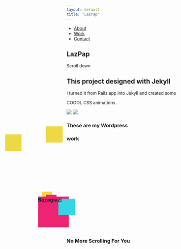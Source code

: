 ```yaml
---
layout: default
title: "LazPap"
---
```

<script>
  window.onload = function () {
    lax.init()

    // Add a driver that we use to control our animations
    lax.addDriver('scrollY', function () {
      return window.scrollY
    })

    // Add animation bindings to elements
    lax.addElements('.selector', {
      scrollY: {
        translateX: [
          ["elInY", "elCenterY", "elOutY"],
          [0, 'screenWidth/2', 'screenWidth'],
        ]
      }
    })
  }
</script>


<nav>
  <div class="hamburger">
    <div class="line"></div>
    <div class="line"></div>
    <div class="line"></div>
  </div>
  <ul class="nav-links">
    <li><a href="#about">About</a></li>
    <li><a href="#work">Work</a></li>
    <li><a href="#inline" class="modaal" data-modaal-type="inline" data-modaal-animation="fade" data-modaal-height="500">Contact</a>
      <div id="inline" style="display:none">
        <h2 class="modaal-heading">Contact Me</h2>
        <h1 class="modaal-heading"><a class="d-box" href="mailto:lazospap3@gmail.com">lazospap3@gmail.com</a></h1>
      </div>
    </li>
  </ul>
</nav>

<section class="landing">

<!-- HTML -->
<div class="lax lax_preset_fadeIn:50:100 lax_preset_spin"></div>
  <h1 class="lax heading" data-lax-translate-x="0 0, vh -200" lax_preset_fadeIn:192:0.3">LazPap</h1>
  <p class="scroll-text lax" data-lax-scale="0 1, vh 0.2" data-lax-translate-y="0 0, vh 1200" data-lax-opacity="0 1, (vh*0.3) 0">Scroll down</p>
</section>

<section class="scroll-down" id="about">
  <h1 class="lax jekyllHead" lax_preset="eager fadeInOut" >This project designed with Jekyll</h1>
  <p class="parJekyll lax" lax_preset="eager fadeInOut">I turned it from Rails app into Jekyll and created some</p>
  <p class="parJekyll parCoolColor lax" data-lax-preset="crazy zoomInOut" >COOOL CSS animations.</p>
  <div class="grid">
  <img src="{{ '/images/Ruby_On_Rails.png' | prepend: site.baseurl }}" class="icon-ruby lax" data-lax-preset="lazy-150 fadeOutIn fadeInOut" />
  <img src="{{ '/images/Jekyll.png' | prepend: site.baseurl }}" class="icon-jekyll lax" data-lax-preset="fadeOutIn fadeInOut" />
  </div>
  <div class="bubbles lax" data-lax-preset="fadeInOut">
  <div class="bubble"></div>
  <div class="bubble x2"></div>
  <div class="bubble x1"></div>
  </div>
</section>

<section class="workSection" id="work">
  <div class="lax upperWork" data-lax-preset="driftRight-80 fadeInOut">
    <h3 class="wordpressText">These are my Wordpress</h3>
  </div>
  <div>
      <h3 class="lax flyingText" data-lax-preset="rightToLeft-1.25 speedy" data-lax-optimize="true">work</h3>
  </div>
  <div class="lax" data-lax-preset="leftToRight-1.1 fadeInOut" style="z-index: -1;">
    <div class="lax box"
      style="background: #35D5E5;"
      data-lax-preset="spin"
    ></div>
  </div>

  <div class="lax" data-lax-preset="leftToRight-1.2 fadeInOut" style="z-index: -1;">
    <div class="lax box"
      style="background: #EDD943; margin-top: -50pt; margin-left: -50pt; width: 40pt; height: 40pt;"
      data-lax-preset="spinRev-500"
    ></div>
  </div>

  <div class="lax" data-lax-preset="leftToRight-1.4 fadeInOut" style="z-index: -1;">
    <div class="lax box"
      style="background: #ED2471; margin-top: -90pt; margin-left: -0pt;"
      data-lax-preset="spin-500"
    ></div>
  </div>

  <div class="lax" data-lax-preset="leftToRight-1.5 fadeInOut">
    <div class="lax box"
      style="background: #EDD943; margin-top: 70pt; margin-left: -150pt; width: 40pt; height: 40pt;"
      data-lax-preset="spinRev-500"
    ></div>
  </div>

  <div class="lax" data-lax-preset="leftToRight-1.3 fadeInOut" style="z-index: -1;">
    <div class="lax box"
      style="background: #EDD943; margin-top: 100pt; margin-left: -60pt; width: 25pt; height: 25pt;"
      data-lax-preset="spin-500"
    ></div>
  </div>
  <a href="https://bazagiazi.com/">
  <div class="lax" data-lax-preset="leftToRight-1.05 fadeInOut">
    <div class="lax box linkBox"
      style="background: #ED2471; margin-top: -30pt; margin-left: -70pt; width: 75pt; height: 75pt;"
      data-lax-preset="spin"
    ><h3>Bazagiazi</h3></div>
  </div>
</a>
  <div class="lax" data-lax-preset="leftToRight-1.15 fadeInOut" style="z-index: -1;">
    <div class="lax box"
      style="background: #35D5E5; margin-top: -70pt; margin-left: -20pt; width: 40pt; height: 40pt;"
      data-lax-preset="spinRev-500"
    ></div>
  </div>

  <div class="lax" data-lax-preset="leftToRight-1.45 fadeInOut">
    <div class="lax box"
      style="background: #ED2471; margin-top: -50pt; margin-left: -50pt; width: 25pt; height: 25pt;"
      data-lax-preset="spin-500"
    ></div>
  </div>

  <div class="lax" data-lax-preset="leftToRight-1.5 fadeInOut" style="z-index: -1;">
    <div class="lax box"
      style="background: #35D5E5; margin-top: 30pt; margin-left: -20pt;"
      data-lax-preset="spinRev-500"
    ></div>
  </div>

  <div class="lax" data-lax-preset="leftToRight-1.25 fadeInOut" style="z-index: -1;">
    <div class="lax box"
      style="background: #ED2471; margin-top: 80pt; margin-left: -10pt;"
      data-lax-preset="spin-500"
    ></div>
  </div>
</section>

<section class="lastSection">
  <div class="lax">
    <h3 data-lax-preset="zoomInOut-0.1" class="lax lastHeading">No More Scrolling For You</h3>
  </div>
</section>

<script src="{{site.baseurl}}/assets/js/nav.js"></script>

<script defer>
  AOS.init();
</script>

<script src="https://code.jquery.com/jquery-3.4.1.js"></script> 
